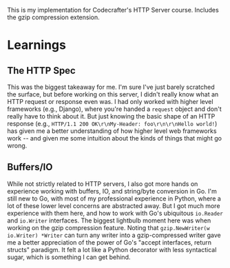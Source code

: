 This is my implementation for Codecrafter's HTTP Server course. Includes the gzip compression extension.

# Learnings
## The HTTP Spec
This was the biggest takeaway for me. I'm sure I've just barely scratched the surface, but before working on this server, I didn't really know what an HTTP request or response even was. I had only worked with higher level frameworks (e.g., Django), where you're handed a `request` object and don't really have to think about it. But just knowing the basic shape of an HTTP response (e.g., `HTTP/1.1 200 OK\r\nMy-Header: foo\r\n\r\nHello world!`) has given me a better understanding of how higher level web frameworks work -- and given me some intuition about the kinds of things that might go wrong.

## Buffers/IO
While not strictly related to HTTP servers, I also got more hands on experience working with buffers, IO, and string/byte conversion in Go. I'm still new to Go, with most of my professional experience in Python, where a lot of these lower level concerns are abstracted away. But I got much more experience with them here, and how to work with Go's ubiquitous `io.Reader` and `io.Writer` interfaces. The biggest lightbulb moment here was when working on the gzip compression feature. Noting that `gzip.NewWriter(w io.Writer) *Writer` can turn any writer into a gzip-compressed writer gave me a better appreciation of the power of Go's "accept interfaces, return structs" paradigm. It felt a lot like a Python decorator with less syntactical sugar, which is something I can get behind.
